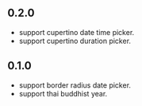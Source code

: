 ## 0.2.0

* support cupertino date time picker.
* support cupertino duration picker.


## 0.1.0

* support border radius date picker.
* support thai buddhist year.
